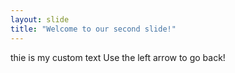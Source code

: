 ```yaml
---
layout: slide
title: "Welcome to our second slide!"
---
```

thie is my custom text
Use the left arrow to go back!
